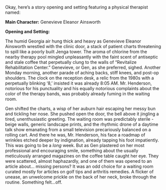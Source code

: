 Okay, here’s a story opening and setting featuring a physical therapist named:

**Main Character:** Genevieve Eleanor Ainsworth

**Opening and Setting:**

The humid Georgia air hung thick and heavy as Genevieve Eleanor Ainsworth wrestled with the clinic door, a stack of patient charts threatening to spill like a poorly built Jenga tower.  The aroma of chlorine from the nearby therapy pool mingled unpleasantly with the faint scent of antiseptic and stale coffee that perpetually clung to the walls of “Revitalize Rehabilitation Center.”  Genevieve, or Gen, as she preferred, sighed.  Another Monday morning, another parade of aching backs, stiff knees, and post-op shoulders.  The clock on the reception desk, a relic from the 1980s with a perpetually blinking ‘8,’ insisted it was already 8:05 AM. Mr. Henderson, notorious for his punctuality and his equally notorious complaints about the color of the therapy bands, was probably already fuming in the waiting room.

Gen shifted the charts, a wisp of her auburn hair escaping her messy bun and tickling her nose.  She pushed open the door, the bell above it jingling a tired, unenthusiastic greeting.  The waiting room was predictably sterile - beige walls, generic landscape prints, and the rhythmic drone of a daytime talk show emanating from a small television precariously balanced on a rolling cart.  And there he was, Mr. Henderson, his face a roadmap of wrinkles etched deeper by indignation, already tapping his foot impatiently.  This was going to be a *long* week.  But as Gen plastered on her most professional and encouraging smile, something about the usually meticulously arranged magazines on the coffee table caught her eye.  They were scattered, almost haphazardly, and one of them was opened to an article about… missing persons?  It was an odd choice for a waiting room curated mostly for articles on golf tips and arthritis remedies.  A flicker of unease, an unwelcome prickle on the back of her neck, broke through the routine.  Something felt…off.
